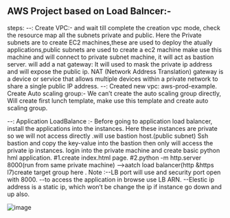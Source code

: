 
AWS Project based on Load Balncer:-
-------------------------------------
steps:
--: Create VPC:- and wait till complete the creation vpc mode, check the resource map all the subnets private and public.
    Here the Private subnets are to create EC2 machines,these are used to  deploy the atually applications,public subnets are used to create a ec2 machine make use this machine and will connect to private subnet machine, it will act as bastion server.
    will add a nat gateway: It will used to mask the private ip address and will expose  the public ip.
    NAT (Network Address Translation) gateway is a device or service that allows multiple devices within a private network to share a single public IP address.
--: Created new vpc: aws-prod-example.
    Create Auto scaling group:-  We can’t create the auto scaling group directly,
    Will create first lunch template, make use this template and create auto scaling group.
 
--: Application LoadBalance :- Before going to application load balancer, install the applications into the instances.
      Here these instances are private so we will not access directly .will use bastion host.(public subnet)
      Ssh bastion and copy the key-value into the bastion then only will access the private ip instances.
      login into the private machine and create basic python hml application.
        #1.create index.html page.
      #2.python -m http.server 8000(run from same private machine)
    -->aatch load balancer(http &https l7)create target group here .
    Note :--LB port will use and security port open with 8000.
    --to access the application in browse use LB ARN.
    --Elestic ip address is a static ip, which won’t be change the ip if instance go down and up also.


![image](https://github.com/naveenit2017/aws-cloud/assets/114174494/f411a5ee-90b4-4da8-ae27-f87a56251432)



